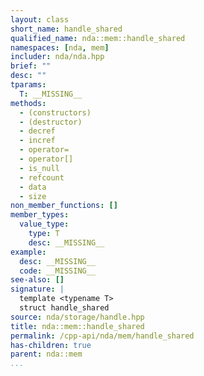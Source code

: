 ```yaml
---
layout: class
short_name: handle_shared
qualified_name: nda::mem::handle_shared
namespaces: [nda, mem]
includer: nda/nda.hpp
brief: ""
desc: ""
tparams:
  T: __MISSING__
methods:
  - (constructors)
  - (destructor)
  - decref
  - incref
  - operator=
  - operator[]
  - is_null
  - refcount
  - data
  - size
non_member_functions: []
member_types:
  value_type:
    type: T
    desc: __MISSING__
example:
  desc: __MISSING__
  code: __MISSING__
see-also: []
signature: |
  template <typename T>
  struct handle_shared
source: nda/storage/handle.hpp
title: nda::mem::handle_shared
permalink: /cpp-api/nda/mem/handle_shared
has-children: true
parent: nda::mem
...
```


